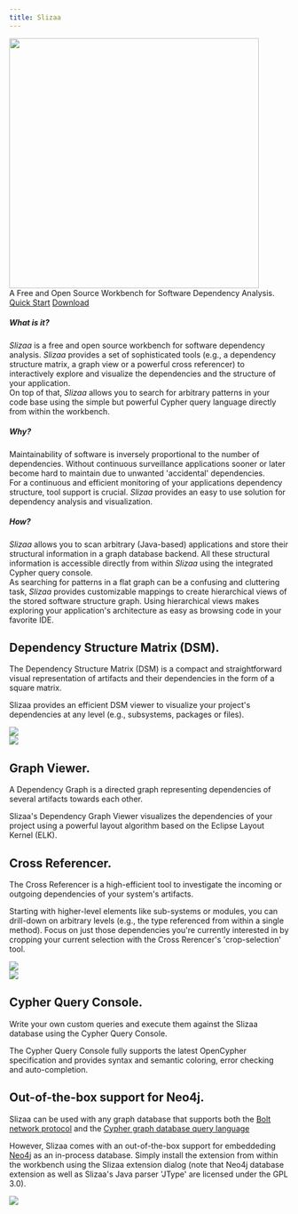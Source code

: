 ```yaml
---
title: Slizaa
---
```


<div class="container vertical-center">
    <div class="jumbotron">
        <div class="row">
            <div class="col-12">
                   <img class="mx-auto d-block" src="/img/slizaa_on_macbook.png" width="450"></a>
            </div>
        </div>
        <div class="lead text-center mt-3">A Free and Open Source Workbench for Software Dependency Analysis.</div>
        <div class="text-center mt-4">
            <a href="/documentation/quick_start/" class="btn btn-primary mr-2">Quick Start<span class="pl-2 fa fa-angle-double-right" /></a>
            <a href="/download/" class="btn btn-secondary">Download <span class="pl-2 fa fa-download" /></a>
        </div>
    </div>
</div>

<div class="container border-bottom pb-4">
    <div class="row ">
        <div class="col-sm">
            <h5>What is it?</h5>
            <div><em>Slizaa</em> is a free and open source workbench for software dependency analysis. <em>Slizaa</em> provides a set of sophisticated tools (e.g., a dependency structure matrix, a graph view or a powerful cross referencer) to interactively explore and visualize the dependencies and the structure of your application.</div>
            <div class="mt-2">On top of that, <em>Slizaa</em> allows you to search for arbitrary patterns in your code base using the simple but powerful Cypher query language directly from within the workbench.</div>
        </div>
        <div class="col-sm">
            <h5>Why?</h5>
            <div>Maintainability of software is inversely proportional to the number of dependencies. Without continuous surveillance applications sooner or later become hard to maintain due to unwanted 'accidental' dependencies.</div>
            <div class="mt-2">For a continuous and efficient monitoring of your applications dependency structure, tool support is crucial. <em>Slizaa</em> provides an easy to use solution for dependency analysis and visualization.</div>
        </div>            
        <div class="col-sm">
            <h5>How?</h5>
            <div><em>Slizaa</em> allows you to scan arbitrary (Java-based) applications and store their structural information in a graph database backend. All these structural information is accessible directly from within <em>Slizaa</em> using the integrated Cypher query console.</div>
            <div class="mt-2">As searching for patterns in a flat graph can be a confusing and cluttering task, <em>Slizaa</em> provides customizable mappings to create hierarchical views of the stored software structure graph. Using hierarchical views makes exploring your application's architecture as easy as browsing code in your favorite IDE.</div>
        </div>
    </div>
</div>

<div class="container border-bottom p-4">
    <div class="row">
        <div class="col-md-7">
        <h2>Dependency Structure Matrix (DSM).</h2>
        <p>The Dependency Structure Matrix (DSM) is a compact and straightforward visual representation of artifacts and their dependencies in the form of a square matrix.</p>
        <p>Slizaa provides an efficient DSM viewer to visualize your project's dependencies at any level (e.g., subsystems, packages or files).</p>
        </div>
        <div class="col-md-5">
        <img class="img-fluid mx-auto" src="/img/slizaa_DSM.png">
        </div>
    </div>
</div>

<div class="container border-bottom p-4">
    <div class="row">
        <div class="col-md-5">
            <img class="img-fluid mx-auto" src="/img/slizaa_GraphViewer.png">
        </div>
        <div class="col-md-7">
            <h2>Graph Viewer.</span></h2>
            <p>A Dependency Graph is a directed graph representing dependencies of several artifacts towards each other.</p>
            <p>Slizaa's Dependency Graph Viewer visualizes the dependencies of your project using a powerful layout algorithm based on the Eclipse Layout Kernel (ELK).</p>
        </div>
    </div>
</div>

<div class="container border-bottom p-4">
    <div class="row">
        <div class="col-md-7">
            <h2>Cross Referencer.</span></h2>
            <p>The Cross Referencer is a high-efficient tool to investigate the incoming or outgoing dependencies of your system's artifacts.</p>
            <p>Starting with higher-level elements like sub-systems or modules, you can drill-down on arbitrary levels (e.g., the type referenced from within a single method).
            Focus on just those dependencies you're currently interested in by cropping your current selection with the Cross Rerencer's 'crop-selection' tool.</p>
        </div>
        <div class="col-md-5">
            <img class="img-fluid mx-auto" src="/img/slizaa_CrossReferencer.png">
        </div>
    </div>
</div>

<div class="container border-bottom p-4">
    <div class="row">
        <div class="col-md-5">
            <img class="img-fluid mx-auto" src="/img/slizaa_CypherConsole.png">
        </div>
        <div class="col-md-7">
            <h2>Cypher Query Console.</h2>
            <p>Write your own custom queries and execute them against the Slizaa database using the Cypher Query Console.</p>
            <p>The Cypher Query Console fully supports the latest OpenCypher specification and provides syntax and semantic coloring, error checking and auto-completion.  
        </div>
    </div>
</div>

<div class="container border-bottom p-4">
    <div class="row">
        <div class="col-md-7">
            <h2>Out-of-the-box support for Neo4j.</h2>
            <p>Slizaa can be used with any graph database that supports both the <a href="https://boltprotocol.org">Bolt network protocol</a> and the <a href="https://www.opencypher.org">Cypher graph database query language</a></p>
            <p>However, Slizaa comes with an out-of-the-box support for embeddeding <a href="https://neo4j.com">Neo4j</a> as an in-process database. Simply install the extension from within the workbench using the Slizaa extension dialog   (note that Neo4j database extension as well as Slizaa's Java parser 'JType' are licensed under the GPL 3.0).</p>
        </div>
        <div class="col-md-5">
            <img class="img-fluid mx-auto" src="/img/slizaa_BackEndExtensions.png">
        </div>
    </div>
</div>
